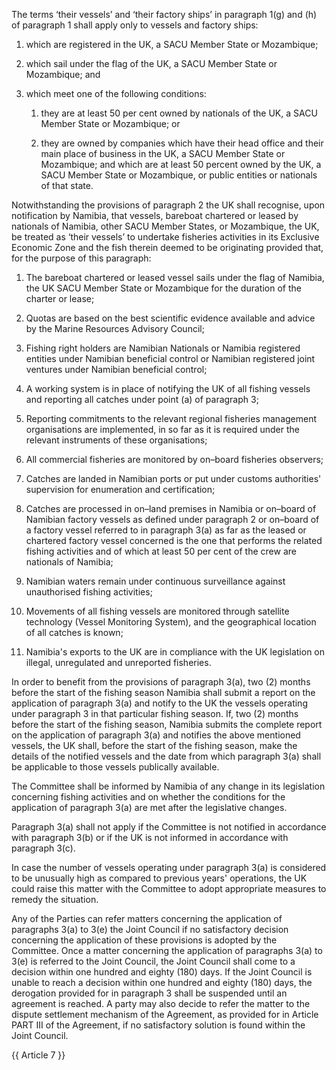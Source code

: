 The terms ‘their vessels’ and ‘their factory ships’ in paragraph 1(g) and (h) of paragraph 1 shall apply only to vessels and factory ships:

1. which are registered in the UK, a SACU Member State or Mozambique;

2. which sail under the flag of the UK, a SACU Member State or Mozambique; and

3. which meet one of the following conditions:

   1. they are at least 50 per cent owned by nationals of the UK, a SACU Member State or Mozambique; or 

   2. they are owned by companies which have their head office and their main place of business in the UK, a SACU Member State or Mozambique; and which are at least 50 percent owned by the UK, a SACU Member State or Mozambique, or public entities or nationals of that state.

Notwithstanding the provisions of paragraph 2 the UK shall recognise, upon notification by Namibia, that vessels, bareboat chartered or leased by nationals of Namibia, other SACU Member States, or Mozambique, the UK, be treated as ‘their vessels’ to undertake fisheries activities in its Exclusive Economic Zone and the fish therein deemed to be originating provided that, for the purpose of this paragraph:

   1. The bareboat chartered or leased vessel sails under the flag of Namibia, the UK   SACU Member State or Mozambique for the duration of the charter or lease;

   2. Quotas are based on the best scientific evidence available and advice by the Marine Resources Advisory Council;

   3. Fishing right holders are Namibian Nationals or Namibia registered entities under Namibian beneficial control or Namibian registered joint ventures under Namibian beneficial control;

   4. A working system is in place of notifying the UK of all fishing vessels and reporting all catches under point (a) of paragraph 3;

   5. Reporting commitments to the relevant regional fisheries management organisations are implemented, in so far as it is required under the relevant instruments of these organisations;

   6. All commercial fisheries are monitored by on–board fisheries observers;

   7. Catches are landed in Namibian ports or put under customs authorities' supervision for enumeration and certification;

   8. Catches are processed in on–land premises in Namibia or on–board of Namibian factory vessels as defined under paragraph 2 or on–board of a factory vessel referred to in paragraph 3(a) as far as the leased or chartered factory vessel concerned is the one that performs the related fishing activities and of which at least 50 per cent of the crew are nationals of Namibia;

   9. Namibian waters remain under continuous surveillance against unauthorised fishing activities;

   10. Movements of all fishing vessels are monitored through satellite technology (Vessel Monitoring System), and the geographical location of all catches is known;

   11. Namibia's exports to the UK are in compliance with the UK legislation on illegal, unregulated and unreported fisheries.

In order to benefit from the provisions of paragraph 3(a), two (2) months before the start of the fishing season Namibia shall submit a report on the application of paragraph 3(a) and notify to the UK the vessels operating under paragraph 3 in that particular fishing season. If, two (2) months before the start of the fishing season, Namibia submits the complete report on the application of paragraph 3(a) and notifies the above mentioned vessels, the UK shall, before the start of the fishing season, make the details of the notified vessels and the date from which paragraph 3(a) shall be applicable to those vessels publically available.

The Committee shall be informed by Namibia of any change in its legislation concerning fishing activities and on whether the conditions for the application of paragraph 3(a) are met after the legislative changes.

Paragraph 3(a) shall not apply if the Committee is not notified in accordance with paragraph 3(b) or if the UK is not informed in accordance with paragraph 3(c).

In case the number of vessels operating under paragraph 3(a) is considered to be unusually high as compared to previous years' operations, the UK could raise this matter with the Committee to adopt appropriate measures to remedy the situation.

Any of the Parties can refer matters concerning the application of paragraphs 3(a) to 3(e) the Joint Council if no satisfactory decision concerning the application of these provisions is adopted by the Committee. Once a matter concerning the application of paragraphs 3(a) to 3(e) is referred to the Joint Council, the Joint Council shall come to a decision within one hundred and eighty (180) days. If the Joint Council is unable to reach a decision within one hundred and eighty (180) days, the derogation provided for in paragraph 3 shall be suspended until an agreement is reached. A party may also decide to refer the matter to the dispute settlement mechanism of the Agreement, as provided for in Article PART III of the Agreement, if no satisfactory solution is found within the Joint Council.

{{ Article 7 }}
